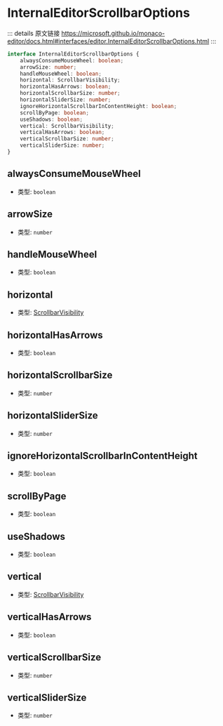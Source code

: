 # InternalEditorScrollbarOptions
        
::: details 原文链接
https://microsoft.github.io/monaco-editor/docs.html#interfaces/editor.InternalEditorScrollbarOptions.html
:::

```ts
interface InternalEditorScrollbarOptions {
    alwaysConsumeMouseWheel: boolean;
    arrowSize: number;
    handleMouseWheel: boolean;
    horizontal: ScrollbarVisibility;
    horizontalHasArrows: boolean;
    horizontalScrollbarSize: number;
    horizontalSliderSize: number;
    ignoreHorizontalScrollbarInContentHeight: boolean;
    scrollByPage: boolean;
    useShadows: boolean;
    vertical: ScrollbarVisibility;
    verticalHasArrows: boolean;
    verticalScrollbarSize: number;
    verticalSliderSize: number;
}
```

## alwaysConsumeMouseWheel
- 类型: `boolean`
## arrowSize
- 类型: `number`
## handleMouseWheel
- 类型: `boolean`
## horizontal
- 类型: [ScrollbarVisibility](/api/editor/ScrollbarVisibility.md)
## horizontalHasArrows
- 类型: `boolean`
## horizontalScrollbarSize
- 类型: `number`
## horizontalSliderSize
- 类型: `number`
## ignoreHorizontalScrollbarInContentHeight
- 类型: `boolean`
## scrollByPage
- 类型: `boolean`
## useShadows
- 类型: `boolean`
## vertical
- 类型: [ScrollbarVisibility](/api/editor/ScrollbarVisibility.md)
## verticalHasArrows
- 类型: `boolean`
## verticalScrollbarSize
- 类型: `number`
## verticalSliderSize
- 类型: `number`